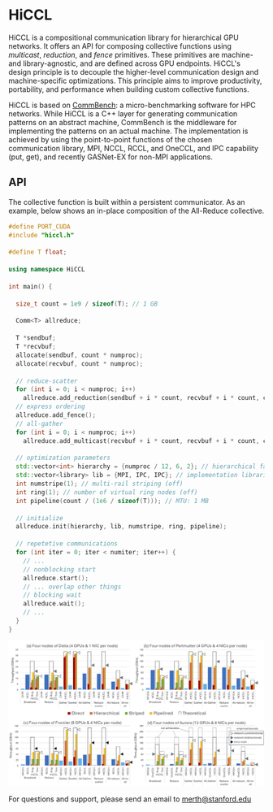 # HiCCL

HiCCL is a compositional communication library for hierarchical GPU networks. It offers an API for composing collective functions using *multicast*, *reduction*, and *fence* primitives. These primitives are machine- and library-agnostic, and are defined across GPU endpoints. HiCCL's design principle is to decouple the higher-level communication design and machine-specific optimizations. This principle aims to improve productivity, portability, and performance when building custom collective functions.


HiCCL is based on [CommBench](https://github.com/merthidayetoglu/CommBench): a micro-benchmarking software for HPC networks. While HiCCL is a C++ layer for generating communication patterns on an abstract machine, CommBench is the middleware for implementing the patterns on an actual machine. The implementation is achieved by using the point-to-point functions of the chosen communication library, MPI, NCCL, RCCL, and OneCCL, and IPC capability (put, get), and recently GASNet-EX for non-MPI applications.

## API

The collective function is built within a persistent communicator. As an example, below shows an in-place composition of the All-Reduce collective.

```c++
#define PORT_CUDA
#include "hiccl.h"

#define T float;

using namespace HiCCL

int main() {

  size_t count = 1e9 / sizeof(T); // 1 GB

  Comm<T> allreduce;

  T *sendbuf;
  T *recvbuf;
  allocate(sendbuf, count * numproc);
  allocate(recvbuf, count * numproc);

  // reduce-scatter
  for (int i = 0; i < numproc; i++)
    allreduce.add_reduction(sendbuf + i * count, recvbuf + i * count, count, HiCCL::all, i);
  // express ordering
  allreduce.add_fence();
  // all-gather
  for (int i = 0; i < numproc; i++)
    allreduce.add_multicast(recvbuf + i * count, recvbuf + i * count, count, i, HiCCL::others);

  // optimization parameters
  std::vector<int> hierarchy = {numproc / 12, 6, 2}; // hierarchical factorization
  std::vector<library> lib = {MPI, IPC, IPC}; // implementation libraries in each level
  int numstripe(1); // multi-rail striping (off)
  int ring(1); // number of virtual ring nodes (off)
  int pipeline(count / (1e6 / sizeof(T))); // MTU: 1 MB

  // initialize
  allreduce.init(hierarchy, lib, numstripe, ring, pipeline);

  // repetetive communications
  for (int iter = 0; iter < numiter; iter++) {
    // ...
    // nonblocking start
    allreduce.start();
    // ... overlap other things
    // blocking wait
    allreduce.wait();
    // ...
  }
}

```

![Collective throughput.](misc/hiccl_collectives_new.png)

For questions and support, please send an email to merth@stanford.edu
